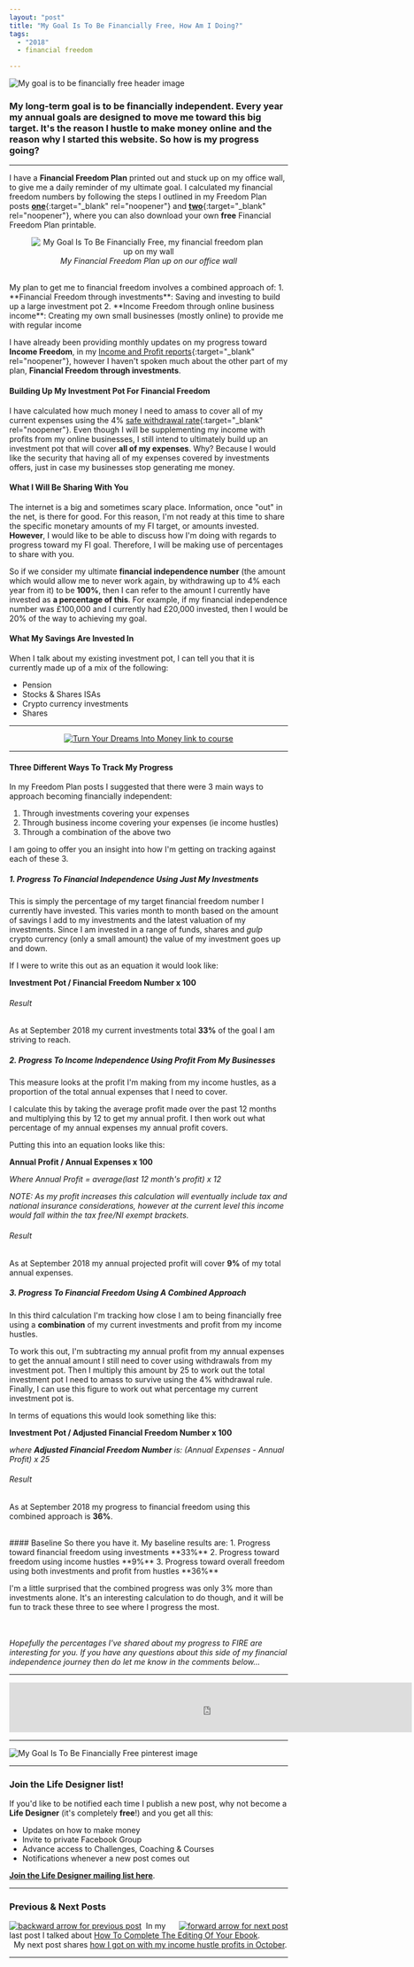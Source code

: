 ```yaml
---
layout: "post"
title: "My Goal Is To Be Financially Free, How Am I Doing?"
tags:
  - "2018"
  - financial freedom

---
```


![My goal is to be financially free header image](/i/2018/fire/my-goal-is-to-be-financially-free-header.png)

### My long-term goal is to be financially independent. Every year my annual goals are designed to move me toward this big target. It's the reason I hustle to make money online and the reason why I started this website. So how is my progress going?

***

I have a **Financial Freedom Plan** printed out and stuck up on my office wall, to give me a daily reminder of my ultimate goal. I calculated my financial freedom numbers by following the steps I outlined in my Freedom Plan posts [**one**](/posts/freedom-plan-part-1){:target="_blank" rel="noopener"} and [**two**](/posts/freedom-plan-part-2){:target="_blank" rel="noopener"}, where you can also download your own **free** Financial Freedom Plan printable.

<center>
<figure>
    <img src='/i/2018/fire/my-goal-is-to-be-financially-free-1.png' alt='My Goal Is To Be Financially Free, my financial freedom plan up on my wall'>
    <figcaption><i>My Financial Freedom Plan up on our office wall</i></figcaption>
</figure>
</center>
<br>
My plan to get me to financial freedom involves a combined approach of:
1. **Financial Freedom through investments**: Saving and investing to build up a large investment pot
2. **Income Freedom through online business income**: Creating my own small businesses (mostly online) to provide me with regular income

I have already been providing monthly updates on my progress toward **Income Freedom**, in my [Income and Profit reports](/financial-freedom/income-and-profit-reports.html){:target="_blank" rel="noopener"}, however I haven't spoken much about the other part of my plan, **Financial Freedom through investments**.

#### Building Up My Investment Pot For Financial Freedom
I have calculated how much money I need to amass to cover all of my current expenses using the 4% [safe withdrawal rate](https://www.madfientist.com/safe-withdrawal-rate/){:target="_blank" rel="noopener"}. Even though I will be supplementing my income with profits from my online businesses, I still intend to ultimately build up an investment pot that will cover **all of my expenses**. Why? Because I would like the security that having all of my expenses covered by investments offers, just in case my businesses stop generating me money.

#### What I Will Be Sharing With You
The internet is a big and sometimes scary place. Information, once "out" in the net, is there for good. For this reason, I'm not ready at this time to share the specific monetary amounts of my FI target, or amounts invested. **However**, I would like to be able to discuss how I'm doing with regards to progress toward my FI goal. Therefore, I will be making use of percentages to share with you.

So if we consider my ultimate **financial independence number** (the amount which would allow me to never work again, by withdrawing up to 4% each year from it) to be **100%**, then I can refer to the amount I currently have invested as **a percentage of this**. For example, if my financial independence number was £100,000 and I currently had £20,000 invested, then I would be 20% of the way to achieving my goal.

#### What My Savings Are Invested In
When I talk about my existing investment pot, I can tell you that it is currently made up of a mix of the following:

  - Pension
  - Stocks & Shares ISAs
  - Crypto currency investments
  - Shares

***

<!-- START ADVERTISER: Turn Your Dreams Into Money -->
<center>
<a href="http://bit.ly/turnyourdreamsintomoney" target="_blank"><img src='/aff/turn-your-dreams-into-money-728x90.png' alt='Turn Your Dreams Into Money link to course' /></a>
</center>
<!-- END ADVERTISER: Turn Your Dreams Into Money -->

***

#### Three Different Ways To Track My Progress
In my Freedom Plan posts I suggested that there were 3 main ways to approach becoming financially independent:
1. Through investments covering your expenses
2. Through business income covering your expenses (ie income hustles)
3. Through a combination of the above two

I am going to offer you an insight into how I'm getting on tracking against each of these 3.

##### 1. Progress To Financial Independence Using Just My Investments
This is simply the percentage of my target financial freedom number I currently have invested. This varies month to month based on the amount of savings I add to my investments and the latest valuation of my investments. Since I am invested in a range of funds, shares and *gulp* crypto currency (only a small amount) the value of my investment goes up and down.

If I were to write this out as an equation it would look like:

**Investment Pot / Financial Freedom Number x 100**

###### Result
As at September 2018 my current investments total **33%** of the goal I am striving to reach.

##### 2. Progress To Income Independence Using Profit From My Businesses
This measure looks at the profit I'm making from my income hustles, as a proportion of the total annual expenses that I need to cover.

I calculate this by taking the average profit made over the past 12 months and multiplying this by 12 to get my annual profit. I then work out what percentage of my annual expenses my annual profit covers. 

Putting this into an equation looks like this:

**Annual Profit / Annual Expenses x 100**

*Where Annual Profit = average(last 12 month's profit) x 12*

*NOTE: As my profit increases this calculation will eventually include tax and national insurance considerations, however at the current level this income would fall within the tax free/NI exempt brackets.*

###### Result
As at September 2018 my annual projected profit will cover **9%** of my total annual expenses.

##### 3. Progress To Financial Freedom Using A Combined Approach
In this third calculation I'm tracking how close I am to being financially free using a **combination** of my current investments and profit from my income hustles.

To work this out, I'm subtracting my annual profit from my annual expenses to get the annual amount I still need to cover using withdrawals from my investment pot. Then I multiply this amount by 25 to work out the total investment pot I need to amass to survive using the 4% withdrawal rule. Finally, I can use this figure to work out what percentage my current investment pot is.

In terms of equations this would look something like this:

**Investment Pot / Adjusted Financial Freedom Number x 100**

*where **Adjusted Financial Freedom Number** is:*
*(Annual Expenses - Annual Profit) x 25*

###### Result
As at September 2018 my progress to financial freedom using this combined approach is **36%**.

<br>
#### Baseline
So there you have it. My baseline results are:
1. Progress toward financial freedom using investments **33%**
2. Progress toward freedom using income hustles **9%**
3. Progress toward overall freedom using both investments and profit from hustles **36%**

I'm a little surprised that the combined progress was only 3% more than investments alone. It's an interesting calculation to do though, and it will be fun to track these three to see where I progress the most.

<br><br>
*Hopefully the percentages I've shared about my progress to FIRE are interesting for you. If you have any questions about this side of my financial independence journey then do let me know in the comments below...*

***

<!-- START ADVERTISER: Amazon Prime -->

<iframe src="https://rcm-eu.amazon-adsystem.com/e/cm?o=2&p=48&l=ur1&category=prime&banner=07611K9DCBMPXVQDDD82&f=ifr&linkID=4b1697ce3811b70e39fbc8368d2ba6fc&t=ild0b-21&tracking_id=ild0b-21" width="728" height="90" scrolling="no" border="0" marginwidth="0" style="border:none;" frameborder="0"></iframe>
<!-- END ADVERTISER: Amazon Prime -->

***

![My Goal Is To Be Financially Free pinterest image](/i/2018/fire/my-goal-is-to-be-financially-free-pin.png)

***

### Join the Life Designer list!

If you'd like to be notified each time I publish a new post, why not become a <b>Life Designer</b> (it's completely <b>free</b>!) and you get all this:

- Updates on how to make money
- Invite to private Facebook Group
- Advance access to Challenges, Coaching & Courses
- Notifications whenever a new post comes out

[**Join the Life Designer mailing list here**](/signup/signup_page).

***

### Previous & Next Posts

<a href="/posts/how-to-complete-the-editing-of-your-ebook.html" style="float: left"><img src='/i/backward.png' alt='backward arrow for previous post' /></a> &nbsp;
<a href="/posts/october-2018-income-report.html" style="float: right"><img src='/i/forward.png' alt='forward arrow for next post' /></a>
In my last post I talked about [How To Complete The Editing Of Your Ebook](/posts/how-to-complete-the-editing-of-your-ebook.html).<br>
&nbsp;&nbsp;My next post shares [how I got on with my income hustle profits in October](/posts/october-2018-income-report.html).
<br>

***

<!-- START ADVERTISER: DLP -->
<script type="text/javascript">
var uri = 'https://impgb.tradedoubler.com/imp?type(img)g(23203088)a(3052184)' + new String (Math.random()).substring (2, 11);
document.write('<a href="https://clkuk.tradedoubler.com/click?p=8854&a=3052184&g=23203088" target="_BLANK"><img src="'+uri+'" border=0></a>');
</script>
<!-- END ADVERTISER: DLP -->

